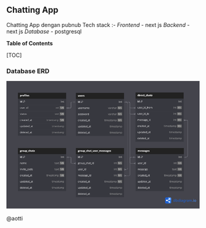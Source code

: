 
## Chatting App
Chatting App dengan pubnub
Tech stack
:-
*Frontend* - next js
*Backend* - next js
*Database* - postgresql

**Table of Contents**

[TOC]

### Database ERD
![chatting-app-erd](https://github.com/aotti/chatting-app/blob/main/docs/images/chatting_app_erd.png?raw=true)

@aotti